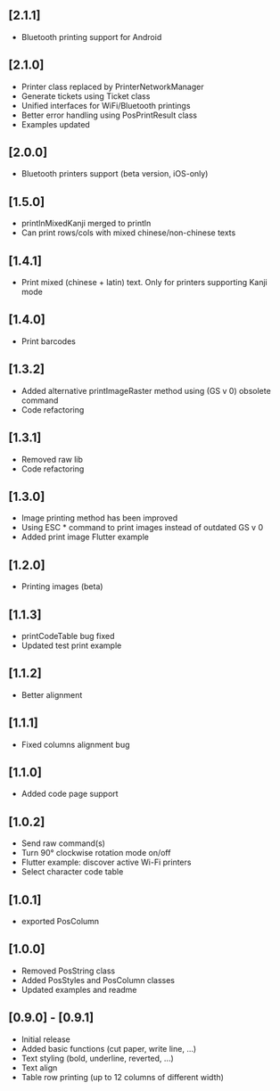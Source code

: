 ## [2.1.1]
* Bluetooth printing support for Android


## [2.1.0]
* Printer class replaced by PrinterNetworkManager
* Generate tickets using Ticket class
* Unified interfaces for WiFi/Bluetooth printings
* Better error handling using PosPrintResult class
* Examples updated


## [2.0.0]
* Bluetooth printers support (beta version, iOS-only)


## [1.5.0]
* printlnMixedKanji merged to println
* Can print rows/cols with mixed chinese/non-chinese texts


## [1.4.1]
* Print mixed (chinese + latin) text. Only for printers supporting Kanji mode


## [1.4.0]
* Print barcodes


## [1.3.2]
* Added alternative printImageRaster method using (GS v 0) obsolete command
* Code refactoring


## [1.3.1]
* Removed raw lib
* Code refactoring


## [1.3.0]
* Image printing method has been improved
* Using ESC * command to print images instead of outdated GS v 0
* Added print image Flutter example


## [1.2.0]
* Printing images (beta)
  

## [1.1.3]
* printCodeTable bug fixed
* Updated test print example 


## [1.1.2]
* Better alignment


## [1.1.1]
* Fixed columns alignment bug


## [1.1.0]
* Added code page support


## [1.0.2]
* Send raw command(s)
* Turn 90° clockwise rotation mode on/off
* Flutter example: discover active Wi-Fi printers
* Select character code table


## [1.0.1]
* exported PosColumn


## [1.0.0]
* Removed PosString class
* Added PosStyles and PosColumn classes
* Updated examples and readme


## [0.9.0] - [0.9.1]
* Initial release
* Added basic functions (cut paper, write line, ...)
* Text styling (bold, underline, reverted, ...)
* Text align
* Table row printing (up to 12 columns of different width)